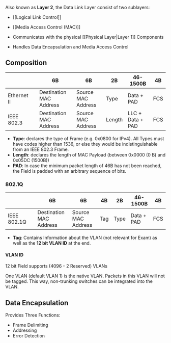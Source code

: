 Also known as __Layer 2__, the Data Link Layer consist of two sublayers:
- [[Logical Link Control]]
- [[Media Access Control (MAC)]]

- Communicates with the physical [[Physical Layer|Layer 1]] Components
- Handles Data Encapsulation and Media Access Control

## Composition

|  |  | 6B | 6B | 2B | 46-1500B | 4B |
| ---- | ---- | ---- | ---- | ---- | ---- | ---- |
| Ethernet II |  | Destination MAC Address | Source MAC Address | Type | Data + PAD | FCS |
| IEEE 802.3 |  | Destination MAC Address | Source MAC Address | Length | LLC + Data + PAD | FCS |

- **Type**: declares the type of Frame (e.g. 0x0800 for IPv4). All Types must have codes higher than 1536, or else they would be indistinguishable from an IEEE 802.3 Frame.
- **Length**: declares the length of MAC Payload (between 0x0000 (0 B) and 0x05DC (1500B))
- **PAD**: In case the minimum packet length of 46B has not been reached, the Field is padded with an arbitrary sequence of bits.

### 802.1Q

|  |  | 6B | 6B | 4B | 2B | 46-1500B | 4B |
| ---- | ---- | ---- | ---- | ---- | ---- | ---- | ---- |
| IEEE 802.1Q |  | Destination MAC Address | Source MAC Address | Tag | Type | Data + PAD | FCS |

- **Tag**: Contains Information about the VLAN (not relevant for Exam) as well as the **12 bit VLAN ID** at the end.

#### VLAN ID
12 bit Field supports (4096 - 2 Reserved) VLANs

One VLAN (default VLAN 1) is the native VLAN. Packets in this VLAN will not be tagged. This way, non-trunking switches can be integrated into the VLAN.

## Data Encapsulation
Provides Three Functions:
- Frame Delimiting
- Addressing
- Error Detection
